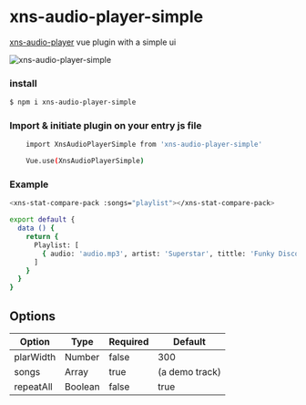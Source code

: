 # xns-audio-player-simple
[xns-audio-player](https://github.com/xinnks/xns-audio-player "xns-audio-player") vue plugin with a simple ui

![xns-audio-player-simple](https://res.cloudinary.com/djx5h4cjt/image/upload/v1570172265/random/xns-audio-player-simple.jpg "xns-audio-player-simple")


### install

```sh
$ npm i xns-audio-player-simple
```


### Import & initiate plugin on your entry js file

```sh
    import XnsAudioPlayerSimple from 'xns-audio-player-simple'

    Vue.use(XnsAudioPlayerSimple)
```


### Example

```sh
<xns-stat-compare-pack :songs="playlist"></xns-stat-compare-pack>
```

```sh
export default {
  data () {
    return {
      Playlist: [
        { audio: 'audio.mp3', artist: 'Superstar', tittle: 'Funky Disco House', album: 'Alpha Zulu', cover: 'cover-art.jpg' }
      ]
    }
  }
}
```

## Options

| Option | Type | Required | Default |
| ------ | ---- | -------- | ------- |
| plarWidth | Number | false | 300 |
| songs | Array | true | (a demo track) |
| repeatAll | Boolean | false | true |
